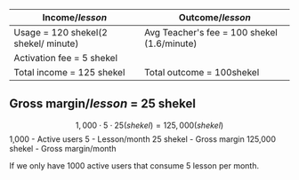  Income/*lesson*   |  Outcome/*lesson*
-----------------------------|--------------
Usage = 120 shekel(2 shekel/ minute) |Avg Teacher's fee = 100 shekel (1.6/minute)
Activation fee = 5 shekel |
Total income = 125 shekel     | Total outcome = 100shekel

## Gross margin/*lesson* = 25 shekel

$$1,000 \cdot 5 \cdot 25(shekel) = 125,000 (shekel) $$
1,000 - Active users 
5 - Lesson/month 
25 shekel - Gross margin 
125,000 shekel  - Gross margin/month

If we only have 1000 active users that consume  5 lesson per month.